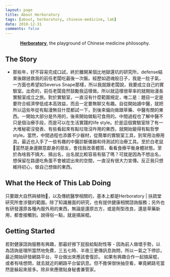 ```yaml
---
layout: page
title: About Herboratory
tags: [about, herboratory, chinese-medicine, lab]
date: 2018-12-31
comments: false
---
```

    
<center><a href="http://herboratory.github.io/"><b>Herboratory</b></a>, the playground of Chinese medicine philosophy.</center>

## The Story
* 那些年，好不容易完成口試，終於離開某個比地獄還坑的研究所，defense結束後跟拯救我的前任老闆吃最後一次飯。經歷如遊魂般日子，我是一肚子氣，一方面也希望如Severus Snape那樣，所以我就跟老闆說，我要成立自己的實驗室。出奇的，前任老闆竟然鼓勵我這樣做。所以就這樣很草率的就開始漫長實驗室成立之旅。對於實驗室，一直沒有什麼範圍規定，唯二是：題目一定是要符合經濟學低成本高效益，而且一定要無聊又有趣。自從開始讀中醫，就把所以這些年從有點漫無目什麼都試一下，到後來偏向做跟草藥、中醫有關的東西。一開始大部分是外用的，後來開始做點可食用的。中間過程也了解中醫不只是個治療手段，而是可以在生活實踐的life style。於是這個實驗室除了有一大堆秘密沒發表、有些看起來有點垃圾沒咋用的東西，就開始變得有點哲學style。當然，中間過程也添置不少器材，從簡單的實驗室工具，到常用治療用具，最近也入手了一些有趣的中醫診斷儀器和待測試的治療工具。至於白老鼠🐁當然是身邊願意獻身的朋友，會找我改善體質、看看食療平衡身體狀態。至於為啥我不搞大、搞出名，出名就比較容易有摳了嗎？可就是因為不想出名，想保留在路邊吃魚蛋不會被認出來的空間，一直沒有很大力宣傳。反正我只想維持初心，做自己想做的東西。

## What the Heck of This Lab Doing
只要跟大自然與植物🌳，以及傳統醫學相關的，基本上都是Herboratory | 扶疏堂研究所會涉獵的範圍。除了知識層面的研究，也有提供健康相關諮詢服務；另外也有研發還原各種內服外用的東西，無論是還原古方，或是劑型改良，還是草藥新用，都會接觸到。說得俗一點，就是搞屎棍。

## Getting Started
若對健康諮詢服務有興趣，那最好擦下屁股給點耐性等 - 因為前人做壞手勢，以為諮詢是理所當然地免費，三五七時、半夜三更傳訊息詢問，所以一氣之下停診。最近開始研發網路平台，平台做出來應該會復診。
如果有興趣合作一起搞屎棍，或者有啥想問，就去就近的網路平台留訊息。但不擔保很快抽空看，畢竟網路宅當然是躲起來居多。除非來應徵貼身秘書兼管家。
